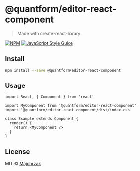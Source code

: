 # @quantform/editor-react-component

> Made with create-react-library

[![NPM](https://img.shields.io/npm/v/@quantform/editor-react-component.svg)](https://www.npmjs.com/package/@quantform/editor-react-component) [![JavaScript Style Guide](https://img.shields.io/badge/code_style-standard-brightgreen.svg)](https://standardjs.com)

## Install

```bash
npm install --save @quantform/editor-react-component
```

## Usage

```tsx
import React, { Component } from 'react'

import MyComponent from '@quantform/editor-react-component'
import '@quantform/editor-react-component/dist/index.css'

class Example extends Component {
  render() {
    return <MyComponent />
  }
}
```

## License

MIT © [Majchrzak](https://github.com/Majchrzak)
